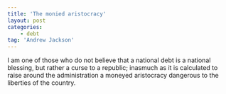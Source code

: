 ```yaml
---
title: 'The monied aristocracy'
layout: post
categories:
    - debt
tag: 'Andrew Jackson'
---
```


I am one of those who do not believe that a national debt is a national blessing, but rather a curse to a republic; inasmuch as it is calculated to raise around the administration a moneyed aristocracy dangerous to the liberties of the country.